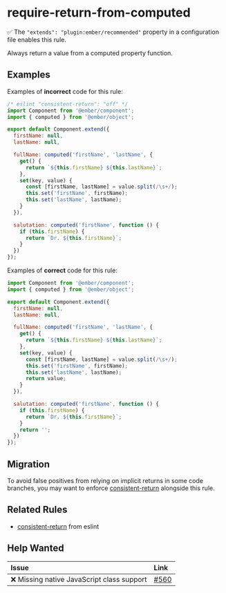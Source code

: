 # require-return-from-computed

:white_check_mark: The `"extends": "plugin:ember/recommended"` property in a configuration file enables this rule.

Always return a value from a computed property function.

## Examples

Examples of **incorrect** code for this rule:

```javascript
/* eslint "consistent-return": "off" */
import Component from '@ember/component';
import { computed } from '@ember/object';

export default Component.extend({
  firstName: null,
  lastName: null,

  fullName: computed('firstName', 'lastName', {
    get() {
      return `${this.firstName} ${this.lastName}`;
    },
    set(key, value) {
      const [firstName, lastName] = value.split(/\s+/);
      this.set('firstName', firstName);
      this.set('lastName', lastName);
    }
  }),

  salutation: computed('firstName', function () {
    if (this.firstName) {
      return `Dr. ${this.firstName}`;
    }
  })
});
```

Examples of **correct** code for this rule:

```javascript
import Component from '@ember/component';
import { computed } from '@ember/object';

export default Component.extend({
  firstName: null,
  lastName: null,

  fullName: computed('firstName', 'lastName', {
    get() {
      return `${this.firstName} ${this.lastName}`;
    },
    set(key, value) {
      const [firstName, lastName] = value.split(/\s+/);
      this.set('firstName', firstName);
      this.set('lastName', lastName);
      return value;
    }
  }),

  salutation: computed('firstName', function () {
    if (this.firstName) {
      return `Dr. ${this.firstName}`;
    }
    return '';
  })
});
```

## Migration

To avoid false positives from relying on implicit returns in some code branches, you may want to enforce [consistent-return] alongside this rule.

## Related Rules

* [consistent-return] from eslint

[consistent-return]: https://eslint.org/docs/rules/consistent-return

## Help Wanted

| Issue | Link |
| :-- | :-- |
| :x: Missing native JavaScript class support | [#560](https://github.com/ember-cli/eslint-plugin-ember/issues/560) |
